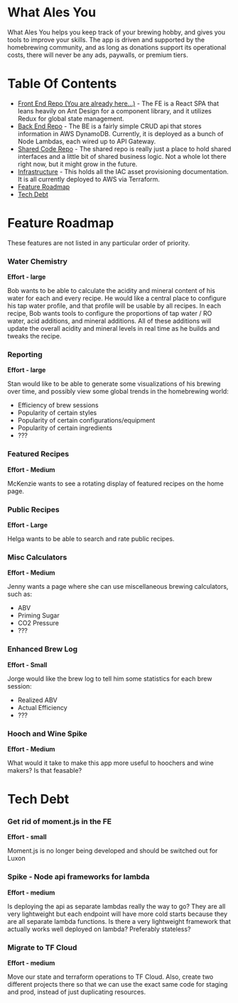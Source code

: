 # What Ales You
What Ales You helps you keep track of your brewing hobby, and gives you tools to improve your skills. The app is driven and supported by the homebrewing community, and as long as donations support its operational costs, there will never be any ads, paywalls, or premium tiers.

# Table Of Contents
- [Front End Repo (You are already here...)](https://github.com/willitsw/brewing-frontend) - The FE is a React SPA that leans heavily on Ant Design for a component library, and it utilizes Redux for global state management.
- [Back End Repo](https://github.com/willitsw/brewing-backend) - The BE is a fairly simple CRUD api that stores information in AWS DynamoDB. Currently, it is deployed as a bunch of Node Lambdas, each wired up to API Gateway.
- [Shared Code Repo](https://github.com/willitsw/brewing-shared) - The shared repo is really just a place to hold shared interfaces and a little bit of shared business logic. Not a whole lot there right now, but it might grow in the future.
- [Infrastructure](https://github.com/willitsw/brewing-infra) - This holds all the IAC asset provisioning documentation. It is all currently deployed to AWS via Terraform.
- [Feature Roadmap](#feature-roadmap)
- [Tech Debt](#tech-debt)


# Feature Roadmap
These features are not listed in any particular order of priority.

### Water Chemistry
**Effort - large**

Bob wants to be able to calculate the acidity and mineral content of his water for each and every recipe. He would like a central place to configure his tap water profile, and that profile will be usable by all recipes. In each recipe, Bob wants tools to configure the proportions of tap water / RO water, acid additions, and mineral additions. All of these additions will update the overall acidity and mineral levels in real time as he builds and tweaks the recipe.

### Reporting
**Effort - large**

Stan would like to be able to generate some visualizations of his brewing over time, and possibly view some global trends in the homebrewing world:
- Efficiency of brew sessions
- Popularity of certain styles
- Popularity of certain configurations/equipment
- Popularity of certain ingredients
- ???

### Featured Recipes
**Effort - Medium**

McKenzie wants to see a rotating display of featured recipes on the home page.

### Public Recipes
**Effort - Large**

Helga wants to be able to search and rate public recipes.

### Misc Calculators
**Effort - Medium**

Jenny wants a page where she can use miscellaneous brewing calculators, such as:
- ABV
- Priming Sugar
- CO2 Pressure
- ???

### Enhanced Brew Log
**Effort - Small**

Jorge would like the brew log to tell him some statistics for each brew session:
- Realized ABV
- Actual Efficiency
- ???

### Hooch and Wine Spike
**Effort - Medium**

What would it take to make this app more useful to hoochers and wine makers? Is that feasable?


# Tech Debt

### Get rid of moment.js in the FE
**Effort - small**

Moment.js is no longer being developed and should be switched out for Luxon

### Spike - Node api frameworks for lambda
**Effort - medium**

Is deploying the api as separate lambdas really the way to go? They are all very lightweight but each endpoint will have more cold starts because they are all separate lambda functions. Is there a very lightweight framework that actually works well deployed on lambda? Preferably stateless?

### Migrate to TF Cloud
**Effort - medium**

Move our state and terraform operations to TF Cloud. Also, create two different projects there so that we can use the exact same code for staging and prod, instead of just duplicating resources.